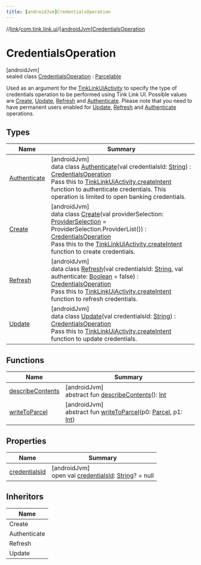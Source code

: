 ```yaml
---
title: [androidJvm]CredentialsOperation
---
```

//[link](../../../index.html)/[com.tink.link.ui](../index.html)/[[androidJvm]CredentialsOperation](index.html)



# CredentialsOperation



[androidJvm]\
sealed class [CredentialsOperation](index.html) : [Parcelable](https://developer.android.com/reference/kotlin/android/os/Parcelable.html)

Used as an argument for the [TinkLinkUiActivity](../[android-jvm]-tink-link-ui-activity/index.html) to specify the type of credentials operation to be performed using Tink Link UI. Possible values are [Create](-create/index.html), [Update](-update/index.html), [Refresh](-refresh/index.html) and [Authenticate](-authenticate/index.html). Please note that you need to have permanent users enabled for [Update](-update/index.html), [Refresh](-refresh/index.html) and [Authenticate](-authenticate/index.html) operations.



## Types


| Name | Summary |
|---|---|
| [Authenticate](-authenticate/index.html) | [androidJvm]<br>data class [Authenticate](-authenticate/index.html)(val credentialsId: [String](https://kotlinlang.org/api/latest/jvm/stdlib/kotlin/-string/index.html)) : [CredentialsOperation](index.html)<br>Pass this to [TinkLinkUiActivity.createIntent](../[android-jvm]-tink-link-ui-activity/-companion/create-intent.html) function to authenticate credentials. This operation is limited to open banking credentials. |
| [Create](-create/index.html) | [androidJvm]<br>data class [Create](-create/index.html)(val providerSelection: [ProviderSelection](../[android-jvm]-provider-selection/index.html) = ProviderSelection.ProviderList()) : [CredentialsOperation](index.html)<br>Pass this to the [TinkLinkUiActivity.createIntent](../[android-jvm]-tink-link-ui-activity/-companion/create-intent.html) function to create credentials. |
| [Refresh](-refresh/index.html) | [androidJvm]<br>data class [Refresh](-refresh/index.html)(val credentialsId: [String](https://kotlinlang.org/api/latest/jvm/stdlib/kotlin/-string/index.html), val authenticate: [Boolean](https://kotlinlang.org/api/latest/jvm/stdlib/kotlin/-boolean/index.html) = false) : [CredentialsOperation](index.html)<br>Pass this to [TinkLinkUiActivity.createIntent](../[android-jvm]-tink-link-ui-activity/-companion/create-intent.html) function to refresh credentials. |
| [Update](-update/index.html) | [androidJvm]<br>data class [Update](-update/index.html)(val credentialsId: [String](https://kotlinlang.org/api/latest/jvm/stdlib/kotlin/-string/index.html)) : [CredentialsOperation](index.html)<br>Pass this to [TinkLinkUiActivity.createIntent](../[android-jvm]-tink-link-ui-activity/-companion/create-intent.html) function to update credentials. |


## Functions


| Name | Summary |
|---|---|
| [describeContents](../../com.tink.link.authentication/[android-jvm]-authentication-task/-third-party-authentication/-launch-result/-error/-app-needs-upgrade/index.html#-1578325224%2FFunctions%2F-812656150) | [androidJvm]<br>abstract fun [describeContents](../../com.tink.link.authentication/[android-jvm]-authentication-task/-third-party-authentication/-launch-result/-error/-app-needs-upgrade/index.html#-1578325224%2FFunctions%2F-812656150)(): [Int](https://kotlinlang.org/api/latest/jvm/stdlib/kotlin/-int/index.html) |
| [writeToParcel](../../com.tink.link.authentication/[android-jvm]-authentication-task/-third-party-authentication/-launch-result/-error/-app-needs-upgrade/index.html#-1754457655%2FFunctions%2F-812656150) | [androidJvm]<br>abstract fun [writeToParcel](../../com.tink.link.authentication/[android-jvm]-authentication-task/-third-party-authentication/-launch-result/-error/-app-needs-upgrade/index.html#-1754457655%2FFunctions%2F-812656150)(p0: [Parcel](https://developer.android.com/reference/kotlin/android/os/Parcel.html), p1: [Int](https://kotlinlang.org/api/latest/jvm/stdlib/kotlin/-int/index.html)) |


## Properties


| Name | Summary |
|---|---|
| [credentialsId](credentials-id.html) | [androidJvm]<br>open val [credentialsId](credentials-id.html): [String](https://kotlinlang.org/api/latest/jvm/stdlib/kotlin/-string/index.html)? = null |


## Inheritors


| Name |
|---|
| Create |
| Authenticate |
| Refresh |
| Update |

